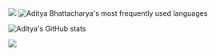 <img src="https://capsule-render.vercel.app/api?type=Waving&color=timeGradient&height=200&animation=fadeIn&section=header&text=yo&fontSize=60&fontAlignY=37" />

<img src="https://github-readme-stats.vercel.app/api/top-langs/?username=AdityaBhattacharya1&langs_count=10&theme=react&hide_border=true&layout=compact&card_width=445&bg_color=45,21222A,110121" alt="Aditya Bhattacharya's most frequently used languages">


![Aditya's GitHub stats](https://github-readme-stats.vercel.app/api?username=AdityaBhattacharya1&show_icons=true&theme=react&count_private=true&hide_border=true&bg_color=35,21222A,110121)

<img align="center" src="https://github-readme-activity-graph.cyclic.app/graph?username=AdityaBhattacharya1&theme=react-dark&hide_border=true&bg_color=110121" />




